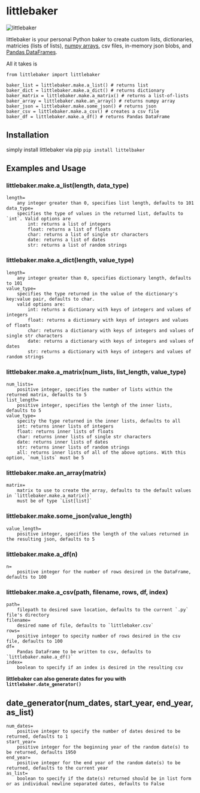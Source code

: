 # littlebaker

![littlebaker](https://user-images.githubusercontent.com/14168559/92421136-ebca1a80-f12b-11ea-8f90-c69ade7a659c.png)

littlebaker is your personal Python baker to create custom lists, dictionaries, matricies (lists of lists), [numpy arrays](https://numpy.org/doc/stable/reference/generated/numpy.array.html), csv files, in-memory json blobs, and [Pandas DataFrames](https://pandas.pydata.org/pandas-docs/stable/reference/api/pandas.DataFrame.html).

All it takes is

    from littlebaker import littlebaker

    baker_list = littlebaker.make.a_list() # returns list
    baker_dict = littlebaker.make.a_dict() # returns dictionary
    baker_matrix = littlebaker.make.a_matrix() # returns a list-of-lists
    baker_array = littlebaker.make.an_array() # returns numpy array
    baker_json = littlebaker.make.some_json() # returns json
    baker_csv = littlebaker.make.a_csv() # creates a csv file
    baker_df = littlebaker.make.a_df() # returns Pandas DataFrame

## Installation

simply install littlebaker via pip `pip install littelbaker`

## Examples and Usage

### littlebaker.make.a_list(length, data_type)

    length=
        any integer greater than 0, specifies list length, defaults to 101
    data_type=
        specifies the type of values in the returned list, defaults to `int`. Valid options are
            int: returns a list of integers
            float: returns a list of floats
            char: returns a list of single str characters
            date: returns a list of dates
            str: returns a list of random strings

### littlebaker.make.a_dict(length, value_type)

    length=
        any integer greater than 0, specifies dictionary length, defaults to 101
    value_type=
        specifies the type returned in the value of the dictionary's key:value pair, defaults to char.
        valid options are:
            int: returns a dictionary with keys of integers and values of integers
            float: returns a dictionary with keys of integers and values of floats
            char: returns a dictionary with keys of integers and values of single str characters
            date: returns a dictionary with keys of integers and values of dates
            str: returns a dictionary with keys of integers and values of random strings

### littlebaker.make.a_matrix(num_lists, list_length, value_type)

    num_lists=
        positive integer, specifies the number of lists within the returned matrix, defaults to 5
    list_length=
        positive integer, specifies the lentgh of the inner lists, defaults to 5
    value_type=
        specity the type returned in the inner lists, defaults to all
        int: returns inner lists of integers
        float: returns inner lists of floats
        char: returns inner lists of single str characters
        date: returns inner lists of dates
        str: returns inner lists of random strings
        all: returns inner lists of all of the above options. With this option, `num_lists` must be 5

### littlebaker.make.an_array(matrix)

    matrix=
        matrix to use to create the array, defaults to the default values in `littlebaker.make.a_matrix()`
        must be of type `List[list]`

### littlebaker.make.some_json(value_length)

    value_length=
        positive integer, specifies the length of the values returned in the resulting json, defaults to 5

### littlebaker.make.a_df(n)

    n=
        positive integer for the number of rows desired in the DataFrame, defaults to 100

### littlebaker.make.a_csv(path, filename, rows, df, index)

    path=
        filepath to desired save location, defaults to the current `.py` file's directory
    filename=
        desired name of file, defaults to `littlebaker.csv`
    rows=
        positive integer to specity number of rows desired in the csv file, defaults to 100
    df=
        Pandas DataFrame to be written to csv, defaults to `littlebaker.make.a_df()`
    index=
        boolean to specify if an index is desired in the resulting csv

**littlebaker can also generate dates for you with `littlebaker.date_generator()`**

## date_generator(num_dates, start_year, end_year, as_list)

    num_dates=
        positive integer to specify the number of dates desired to be returned, defaults to 1
    start_year=
        positive integer for the beginning year of the random date(s) to be returned, defaults 1950
    end_year=
        positive integer for the end year of the random date(s) to be returned, defaults to the current year
    as_list=
        boolean to specify if the date(s) returned should be in list form or as individual newline separated dates, defaults to False
